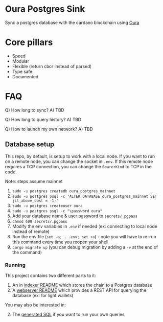 # Oura Postgres Sink

Sync a postgres database with the cardano blockchain using [Oura](https://github.com/txpipe/oura)

# Core pillars

- Speed
- Modular
- Flexible (return cbor instead of parsed)
- Type safe
- Documented

# FAQ

Q) How long to sync?
A) TBD

Q) How long to query history?
A) TBD

Q) How to launch my own network?
A) TBD

## Database setup

This repo, by default, is setup to work with a local node. If you want to run on a remote node, you can change the socket in `.env`. If this remote node requires a TCP connection, you can change the `BearerKind` to TCP in the code.

Note: steps assume mainnet

1. `sudo -u postgres createdb oura_postgres_mainnet`
1. `sudo -u postgres psql -c 'ALTER DATABASE oura_postgres_mainnet SET jit_above_cost = -1;'`
1. `sudo -u postgres createuser oura`
1. `sudo -u postgres psql -c "\password oura"`
1. Add your database name & user password to `secrets/.pgpass`
1. `chmod 600 secrets/.pgpass`
1. Modify the env variables in `.env` if needed (ex: connecting to local node instead of remote)
1. Run the env file (`set -a; . .env; set +a`) - note you will have to re-run this command every time you reopen your shell
1. `cargo migrate up` (you can debug migration by adding a `-v` at the end of the command)

### Running

This project contains two different parts to it:

1. An in [indexer README](./indexer/README.md) which stores the chain to a Postgres database
2. A [webserver README]('./webserver/README.md) which provides a REST API for querying the database (ex: for light wallets)

You may also be interested in:

2. The [generated SQL](./webserver/bin/schema.sql) if you want to run your own queries
